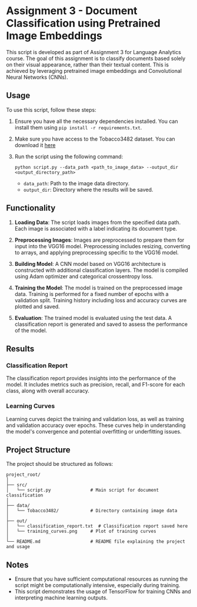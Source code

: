 # Assignment 3 - Document Classification using Pretrained Image Embeddings

This script is developed as part of Assignment 3 for Language Analytics course. The goal of this assignment is to classify documents based solely on their visual appearance, rather than their textual content. This is achieved by leveraging pretrained image embeddings and Convolutional Neural Networks (CNNs).

## Usage

To use this script, follow these steps:

1. Ensure you have all the necessary dependencies installed. You can install them using `pip install -r requirements.txt`.

2. Make sure you have access to the Tobacco3482 dataset. You can download it [here](https://www.kaggle.com/datasets/patrickaudriaz/tobacco3482jpg?resource=download)

3. Run the script using the following command:

   ```
   python script.py --data_path <path_to_image_data> --output_dir <output_directory_path>
   ```

   - `data_path`: Path to the image data directory.
   - `output_dir`: Directory where the results will be saved.

## Functionality

1. **Loading Data**: The script loads images from the specified data path. Each image is associated with a label indicating its document type.

2. **Preprocessing Images**: Images are preprocessed to prepare them for input into the VGG16 model. Preprocessing includes resizing, converting to arrays, and applying preprocessing specific to the VGG16 model.

3. **Building Model**: A CNN model based on VGG16 architecture is constructed with additional classification layers. The model is compiled using Adam optimizer and categorical crossentropy loss.

4. **Training the Model**: The model is trained on the preprocessed image data. Training is performed for a fixed number of epochs with a validation split. Training history including loss and accuracy curves are plotted and saved.

5. **Evaluation**: The trained model is evaluated using the test data. A classification report is generated and saved to assess the performance of the model.

## Results

### Classification Report

The classification report provides insights into the performance of the model. It includes metrics such as precision, recall, and F1-score for each class, along with overall accuracy. 

### Learning Curves

Learning curves depict the training and validation loss, as well as training and validation accuracy over epochs. These curves help in understanding the model's convergence and potential overfitting or underfitting issues.

## Project Structure

The project should be structured as follows:

```
project_root/
│
├── src/
│   └── script.py               # Main script for document classification
│
├── data/
│   └── Tobacco3482/            # Directory containing image data
│
├── out/
│   └── classification_report.txt  # Classification report saved here
│   └── training_curves.png     # Plot of training curves
│
└── README.md                   # README file explaining the project and usage
```

## Notes

- Ensure that you have sufficient computational resources as running the script might be computationally intensive, especially during training.
- This script demonstrates the usage of TensorFlow for training CNNs and interpreting machine learning outputs.